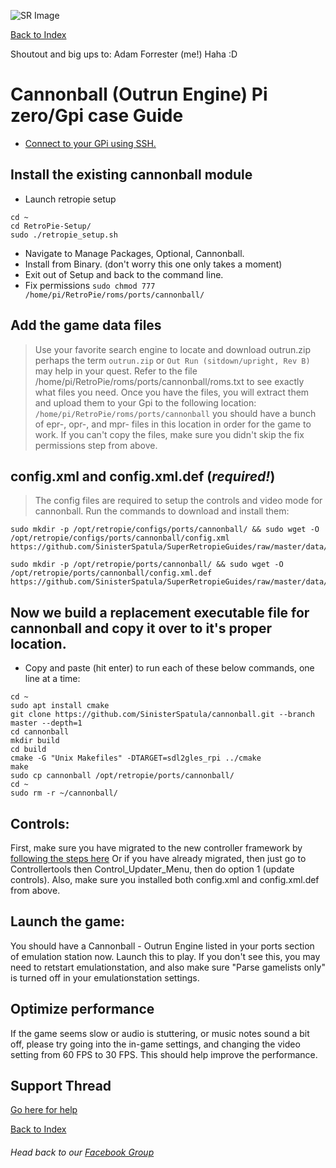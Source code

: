 ![SR Image](https://sinisterspatula.github.io/SuperRetropieGuides/images/SRimage-short.jpg)

[Back to Index](https://sinisterspatula.github.io/SuperRetropieGuides/)

Shoutout and big ups to: Adam Forrester (me!) Haha :D

# Cannonball (Outrun Engine) Pi zero/Gpi case Guide

* [Connect to your GPi using SSH.](https://www.youtube.com/watch?v=aEJoQZBSlSs)

## Install the existing cannonball module

* Launch retropie setup

```shell
cd ~
cd RetroPie-Setup/
sudo ./retropie_setup.sh
```

* Navigate to Manage Packages, Optional, Cannonball.
* Install from Binary. (don't worry this one only takes a moment)
* Exit out of Setup and back to the command line.
* Fix permissions `sudo chmod 777 /home/pi/RetroPie/roms/ports/cannonball/`

## Add the game data files

> Use your favorite search engine to locate and download outrun.zip perhaps the term `outrun.zip` or `Out Run (sitdown/upright, Rev B)` may help in your quest.  Refer to the file /home/pi/RetroPie/roms/ports/cannonball/roms.txt to see exactly what files you need. Once you have the files, you will extract them and upload them to your Gpi to the following location: `/home/pi/RetroPie/roms/ports/cannonball` you should have a bunch of epr-, opr-, and mpr- files in this location in order for the game to work.  If you can't copy the files, make sure you didn't skip the fix permissions step from above.


## config.xml and config.xml.def (*required!*)
> The config files are required to setup the controls and video mode for cannonball.  Run the commands to download and install them:

```shell
sudo mkdir -p /opt/retropie/configs/ports/cannonball/ && sudo wget -O /opt/retropie/configs/ports/cannonball/config.xml https://github.com/SinisterSpatula/SuperRetropieGuides/raw/master/data/cannonball/config.xml
```

```shell
sudo mkdir -p /opt/retropie/ports/cannonball/ && sudo wget -O /opt/retropie/ports/cannonball/config.xml.def https://github.com/SinisterSpatula/SuperRetropieGuides/raw/master/data/cannonball/config.xml.def
```

## Now we build a replacement executable file for cannonball and copy it over to it's proper location.

* Copy and paste (hit enter) to run each of these below commands, one line at a time:

```shell
cd ~
sudo apt install cmake
git clone https://github.com/SinisterSpatula/cannonball.git --branch master --depth=1
cd cannonball
mkdir build
cd build
cmake -G "Unix Makefiles" -DTARGET=sdl2gles_rpi ../cmake
make
sudo cp cannonball /opt/retropie/ports/cannonball/
cd ~
sudo rm -r ~/cannonball/
```


## Controls:

First, make sure you have migrated to the new controller framework by [following the steps here](https://github.com/SinisterSpatula/Gpi)
Or if you have already migrated, then just go to Controllertools then Control_Updater_Menu, then do option 1 (update controls).
Also, make sure you installed both config.xml and config.xml.def from above.

## Launch the game:

You should have a Cannonball - Outrun Engine listed in your ports section of emulation station now.  Launch this to play.  If you don't see this, you may need to retstart emulationstation, and also make sure "Parse gamelists only" is turned off in your emulationstation settings.

## Optimize performance

If the game seems slow or audio is stuttering, or music notes sound a bit off, please try going into the in-game settings, and changing the video setting from 60 FPS to 30 FPS.  This should help improve the performance.

## Support Thread
[Go here for help](https://www.facebook.com/groups/SuperRetroPie/permalink/2467529166867395/)

[Back to Index](https://sinisterspatula.github.io/SuperRetropieGuides/)

###### Head back to our [Facebook Group](https://www.facebook.com/groups/SuperRetroPie/)
